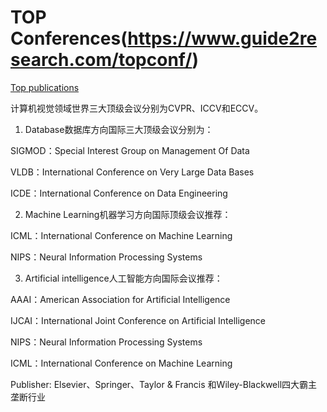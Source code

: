 # TOP Conferences(https://www.guide2research.com/topconf/)

[Top publications](https://scholar.google.ca/citations?view_op=top_venues&hl=en)

计算机视觉领域世界三大顶级会议分别为CVPR、ICCV和ECCV。


1. Database数据库方向国际三大顶级会议分别为：

SIGMOD：Special Interest Group on Management Of Data

VLDB：International Conference on Very Large Data Bases

ICDE：International Conference on Data Engineering


2. Machine Learning机器学习方向国际顶级会议推荐：

ICML：International Conference on Machine Learning

NIPS：Neural Information Processing Systems

3. Artificial intelligence人工智能方向国际会议推荐：

AAAI：American Association for Artificial Intelligence

IJCAI：International Joint Conference on Artificial Intelligence

NIPS：Neural Information Processing Systems

ICML：International Conference on Machine Learning


Publisher:
Elsevier、Springer、Taylor & Francis 和Wiley-Blackwell四大霸主垄断行业